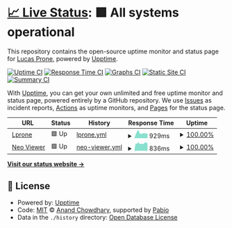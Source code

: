 # [📈 Live Status](https://lprone.github.io/upptime): <!--live status--> **🟩 All systems operational**

This repository contains the open-source uptime monitor and status page for [Lucas Prone](http://lprone.com.ar), powered by [Upptime](https://github.com/upptime/upptime).

[![Uptime CI](https://github.com/lprone/upptime/workflows/Uptime%20CI/badge.svg)](https://github.com/lprone/upptime/actions?query=workflow%3A%22Uptime+CI%22)
[![Response Time CI](https://github.com/lprone/upptime/workflows/Response%20Time%20CI/badge.svg)](https://github.com/lprone/upptime/actions?query=workflow%3A%22Response+Time+CI%22)
[![Graphs CI](https://github.com/lprone/upptime/workflows/Graphs%20CI/badge.svg)](https://github.com/lprone/upptime/actions?query=workflow%3A%22Graphs+CI%22)
[![Static Site CI](https://github.com/lprone/upptime/workflows/Static%20Site%20CI/badge.svg)](https://github.com/lprone/upptime/actions?query=workflow%3A%22Static+Site+CI%22)
[![Summary CI](https://github.com/lprone/upptime/workflows/Summary%20CI/badge.svg)](https://github.com/lprone/upptime/actions?query=workflow%3A%22Summary+CI%22)

With [Upptime](https://upptime.js.org), you can get your own unlimited and free uptime monitor and status page, powered entirely by a GitHub repository. We use [Issues](https://github.com/lprone/upptime/issues) as incident reports, [Actions](https://github.com/lprone/upptime/actions) as uptime monitors, and [Pages](https://lprone.github.io/upptime) for the status page.

<!--start: status pages-->
<!-- This summary is generated by Upptime (https://github.com/upptime/upptime) -->
<!-- Do not edit this manually, your changes will be overwritten -->
<!-- prettier-ignore -->
| URL | Status | History | Response Time | Uptime |
| --- | ------ | ------- | ------------- | ------ |
| <img alt="" src="https://icons.duckduckgo.com/ip3/www.lprone.com.ar.ico" height="13"> [Lprone](https://www.lprone.com.ar) | 🟩 Up | [lprone.yml](https://github.com/lprone/upptime/commits/HEAD/history/lprone.yml) | <details><summary><img alt="Response time graph" src="./graphs/lprone/response-time-week.png" height="20"> 929ms</summary><br><a href="https://lprone.github.io/upptime/history/lprone"><img alt="Response time 1062" src="https://img.shields.io/endpoint?url=https%3A%2F%2Fraw.githubusercontent.com%2Flprone%2Fupptime%2FHEAD%2Fapi%2Flprone%2Fresponse-time.json"></a><br><a href="https://lprone.github.io/upptime/history/lprone"><img alt="24-hour response time 801" src="https://img.shields.io/endpoint?url=https%3A%2F%2Fraw.githubusercontent.com%2Flprone%2Fupptime%2FHEAD%2Fapi%2Flprone%2Fresponse-time-day.json"></a><br><a href="https://lprone.github.io/upptime/history/lprone"><img alt="7-day response time 929" src="https://img.shields.io/endpoint?url=https%3A%2F%2Fraw.githubusercontent.com%2Flprone%2Fupptime%2FHEAD%2Fapi%2Flprone%2Fresponse-time-week.json"></a><br><a href="https://lprone.github.io/upptime/history/lprone"><img alt="30-day response time 1032" src="https://img.shields.io/endpoint?url=https%3A%2F%2Fraw.githubusercontent.com%2Flprone%2Fupptime%2FHEAD%2Fapi%2Flprone%2Fresponse-time-month.json"></a><br><a href="https://lprone.github.io/upptime/history/lprone"><img alt="1-year response time 1062" src="https://img.shields.io/endpoint?url=https%3A%2F%2Fraw.githubusercontent.com%2Flprone%2Fupptime%2FHEAD%2Fapi%2Flprone%2Fresponse-time-year.json"></a></details> | <details><summary><a href="https://lprone.github.io/upptime/history/lprone">100.00%</a></summary><a href="https://lprone.github.io/upptime/history/lprone"><img alt="All-time uptime 99.98%" src="https://img.shields.io/endpoint?url=https%3A%2F%2Fraw.githubusercontent.com%2Flprone%2Fupptime%2FHEAD%2Fapi%2Flprone%2Fuptime.json"></a><br><a href="https://lprone.github.io/upptime/history/lprone"><img alt="24-hour uptime 100.00%" src="https://img.shields.io/endpoint?url=https%3A%2F%2Fraw.githubusercontent.com%2Flprone%2Fupptime%2FHEAD%2Fapi%2Flprone%2Fuptime-day.json"></a><br><a href="https://lprone.github.io/upptime/history/lprone"><img alt="7-day uptime 100.00%" src="https://img.shields.io/endpoint?url=https%3A%2F%2Fraw.githubusercontent.com%2Flprone%2Fupptime%2FHEAD%2Fapi%2Flprone%2Fuptime-week.json"></a><br><a href="https://lprone.github.io/upptime/history/lprone"><img alt="30-day uptime 100.00%" src="https://img.shields.io/endpoint?url=https%3A%2F%2Fraw.githubusercontent.com%2Flprone%2Fupptime%2FHEAD%2Fapi%2Flprone%2Fuptime-month.json"></a><br><a href="https://lprone.github.io/upptime/history/lprone"><img alt="1-year uptime 99.98%" src="https://img.shields.io/endpoint?url=https%3A%2F%2Fraw.githubusercontent.com%2Flprone%2Fupptime%2FHEAD%2Fapi%2Flprone%2Fuptime-year.json"></a></details>
| <img alt="" src="https://icons.duckduckgo.com/ip3/neoclinica.ddns.net.ico" height="13"> [Neo Viewer](http://neoclinica.ddns.net) | 🟩 Up | [neo-viewer.yml](https://github.com/lprone/upptime/commits/HEAD/history/neo-viewer.yml) | <details><summary><img alt="Response time graph" src="./graphs/neo-viewer/response-time-week.png" height="20"> 836ms</summary><br><a href="https://lprone.github.io/upptime/history/neo-viewer"><img alt="Response time 1025" src="https://img.shields.io/endpoint?url=https%3A%2F%2Fraw.githubusercontent.com%2Flprone%2Fupptime%2FHEAD%2Fapi%2Fneo-viewer%2Fresponse-time.json"></a><br><a href="https://lprone.github.io/upptime/history/neo-viewer"><img alt="24-hour response time 892" src="https://img.shields.io/endpoint?url=https%3A%2F%2Fraw.githubusercontent.com%2Flprone%2Fupptime%2FHEAD%2Fapi%2Fneo-viewer%2Fresponse-time-day.json"></a><br><a href="https://lprone.github.io/upptime/history/neo-viewer"><img alt="7-day response time 836" src="https://img.shields.io/endpoint?url=https%3A%2F%2Fraw.githubusercontent.com%2Flprone%2Fupptime%2FHEAD%2Fapi%2Fneo-viewer%2Fresponse-time-week.json"></a><br><a href="https://lprone.github.io/upptime/history/neo-viewer"><img alt="30-day response time 846" src="https://img.shields.io/endpoint?url=https%3A%2F%2Fraw.githubusercontent.com%2Flprone%2Fupptime%2FHEAD%2Fapi%2Fneo-viewer%2Fresponse-time-month.json"></a><br><a href="https://lprone.github.io/upptime/history/neo-viewer"><img alt="1-year response time 1025" src="https://img.shields.io/endpoint?url=https%3A%2F%2Fraw.githubusercontent.com%2Flprone%2Fupptime%2FHEAD%2Fapi%2Fneo-viewer%2Fresponse-time-year.json"></a></details> | <details><summary><a href="https://lprone.github.io/upptime/history/neo-viewer">100.00%</a></summary><a href="https://lprone.github.io/upptime/history/neo-viewer"><img alt="All-time uptime 99.91%" src="https://img.shields.io/endpoint?url=https%3A%2F%2Fraw.githubusercontent.com%2Flprone%2Fupptime%2FHEAD%2Fapi%2Fneo-viewer%2Fuptime.json"></a><br><a href="https://lprone.github.io/upptime/history/neo-viewer"><img alt="24-hour uptime 100.00%" src="https://img.shields.io/endpoint?url=https%3A%2F%2Fraw.githubusercontent.com%2Flprone%2Fupptime%2FHEAD%2Fapi%2Fneo-viewer%2Fuptime-day.json"></a><br><a href="https://lprone.github.io/upptime/history/neo-viewer"><img alt="7-day uptime 100.00%" src="https://img.shields.io/endpoint?url=https%3A%2F%2Fraw.githubusercontent.com%2Flprone%2Fupptime%2FHEAD%2Fapi%2Fneo-viewer%2Fuptime-week.json"></a><br><a href="https://lprone.github.io/upptime/history/neo-viewer"><img alt="30-day uptime 99.96%" src="https://img.shields.io/endpoint?url=https%3A%2F%2Fraw.githubusercontent.com%2Flprone%2Fupptime%2FHEAD%2Fapi%2Fneo-viewer%2Fuptime-month.json"></a><br><a href="https://lprone.github.io/upptime/history/neo-viewer"><img alt="1-year uptime 99.91%" src="https://img.shields.io/endpoint?url=https%3A%2F%2Fraw.githubusercontent.com%2Flprone%2Fupptime%2FHEAD%2Fapi%2Fneo-viewer%2Fuptime-year.json"></a></details>

<!--end: status pages-->

[**Visit our status website →**](https://lprone.github.io/upptime)

## 📄 License

- Powered by: [Upptime](https://github.com/upptime/upptime)
- Code: [MIT](./LICENSE) © [Anand Chowdhary](https://anandchowdhary.com), supported by [Pabio](https://pabio.com)
- Data in the `./history` directory: [Open Database License](https://opendatacommons.org/licenses/odbl/1-0/)
